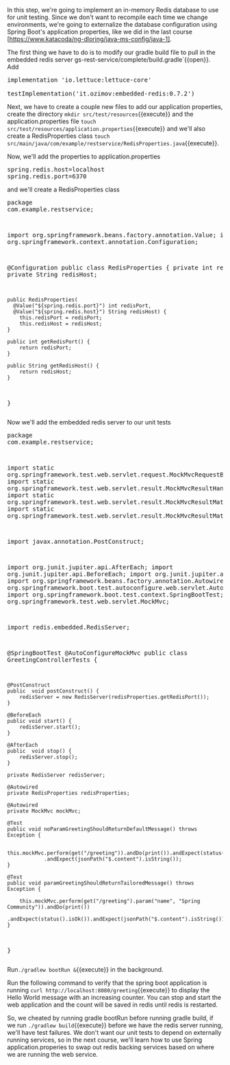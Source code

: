 In this step, we're going to implement an in-memory Redis database to use for unit testing.  Since we don't want to recompile each time we change environments, we're going to externalize the database configuration using Spring Boot's application properties, like we did in the last course [https://www.katacoda/ng-dloring/java-ms-config/java-1].

The first thing we have to do is to modify our gradle build file to pull in the embedded redis server gs-rest-service/complete/build.gradle`{{open}}.  Add <pre class="file" data-filename="gs-rest-service/complete/build.gradle" data-target="insert" data-marker="  implementation 'io.lettuce:lettuce-core'">  implementation 'io.lettuce:lettuce-core'  
  testImplementation('it.ozimov:embedded-redis:0.7.2')</pre>

Next, we have to create a couple new files to add our application properties, create the directory  `mkdir src/test/resources`{{execute}} and the application.properties file `touch src/test/resources/application.properties`{{execute}} and we'll also create a RedisProperties class `touch src/main/java/com/example/restservice/RedisProperties.java`{{execute}}.

Now, we'll add the properties to application.properties <pre class="file" data-filename="gs-rest-service/complete/src/test/resources/application.properties" data-target="prepend">spring.redis.host=localhost
spring.redis.port=6370</pre> and we'll create a RedisProperties class <pre class="file" data-filename="gs-rest-service/complete/src/main/java/com/example/restservice/RedisProperties.java" data-target="prepend">package com.example.restservice;

import org.springframework.beans.factory.annotation.Value;
import org.springframework.context.annotation.Configuration;

@Configuration
public class RedisProperties {
    private int redisPort;
    private String redisHost;

    public RedisProperties(
      @Value("${spring.redis.port}") int redisPort, 
      @Value("${spring.redis.host}") String redisHost) {
        this.redisPort = redisPort;
        this.redisHost = redisHost;
    }

	public int getRedisPort() {
		return redisPort;
	}

	public String getRedisHost() {
		return redisHost;
	}

    
}</pre>

Now we'll add the embedded redis server to our unit tests <pre class="file" data-filename="gs-rest-service/complete/src/main/test/com/example/restservice/GreetingControllerTests.java" data-target="prepend">package com.example.restservice;

import static org.springframework.test.web.servlet.request.MockMvcRequestBuilders.get;
import static org.springframework.test.web.servlet.result.MockMvcResultHandlers.print;
import static org.springframework.test.web.servlet.result.MockMvcResultMatchers.jsonPath;
import static org.springframework.test.web.servlet.result.MockMvcResultMatchers.status;

import javax.annotation.PostConstruct;

import org.junit.jupiter.api.AfterEach;
import org.junit.jupiter.api.BeforeEach;
import org.junit.jupiter.api.Test;
import org.springframework.beans.factory.annotation.Autowired;
import org.springframework.boot.test.autoconfigure.web.servlet.AutoConfigureMockMvc;
import org.springframework.boot.test.context.SpringBootTest;
import org.springframework.test.web.servlet.MockMvc;

import redis.embedded.RedisServer;

@SpringBootTest
@AutoConfigureMockMvc
public class GreetingControllerTests {

	@PostConstruct
	public  void postConstruct() {
		redisServer = new RedisServer(redisProperties.getRedisPort());
	}

	@BeforeEach
	public void start() {
		redisServer.start();
	}

	@AfterEach
	public  void stop() {
		redisServer.stop();
	}

	private RedisServer redisServer;

	@Autowired
	private RedisProperties redisProperties;

	@Autowired
	private MockMvc mockMvc;

	@Test
	public void noParamGreetingShouldReturnDefaultMessage() throws Exception {

		this.mockMvc.perform(get("/greeting")).andDo(print()).andExpect(status().isOk())
				.andExpect(jsonPath("$.content").isString());
	}

	@Test
	public void paramGreetingShouldReturnTailoredMessage() throws Exception {

		this.mockMvc.perform(get("/greeting").param("name", "Spring Community")).andDo(print())
				.andExpect(status().isOk()).andExpect(jsonPath("$.content").isString());
	}

}
</pre>

	
Run`./gradlew bootRun &`{{execute}} in the background.

Run the following command to verify that the spring boot application is running `curl http://localhost:8080/greeting`{{execute}} to display the Hello World message with an increasing counter.  You can stop and start the web application and the count will be saved in redis until redis is restarted.
	
So, we cheated by running gradle bootRun before running gradle build, if we run `./gradlew build`{{execute}} before we have the redis server running, we'll have test failures.  We don't want our unit tests to depend on externally running services, so in the next course, we'll learn how to use Spring application.properies to swap out redis backing services based on where we are running the web service.
